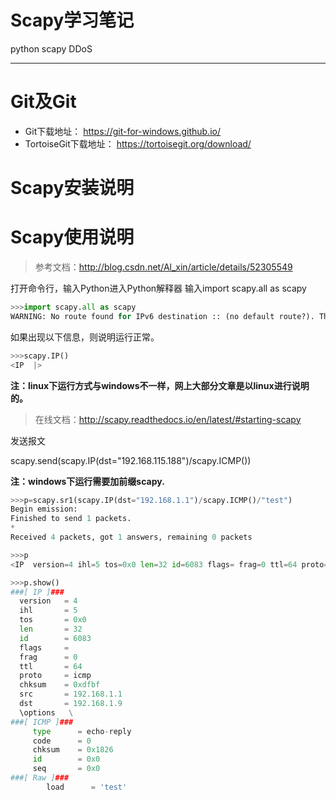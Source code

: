 # Scapy学习笔记

python scapy DDoS

---
# Git及Git
* Git下载地址： https://git-for-windows.github.io/
* TortoiseGit下载地址： https://tortoisegit.org/download/

# Scapy安装说明

# Scapy使用说明
> 参考文档：http://blog.csdn.net/Al_xin/article/details/52305549

打开命令行，输入Python进入Python解释器
输入import scapy.all as scapy 

```python
>>>import scapy.all as scapy
WARNING: No route found for IPv6 destination :: (no default route?). This affects only IPv6
```

如果出现以下信息，则说明运行正常。
```python
>>>scapy.IP()
<IP  |>
```

**注：linux下运行方式与windows不一样，网上大部分文章是以linux进行说明的。**

> 在线文档：http://scapy.readthedocs.io/en/latest/#starting-scapy

发送报文

scapy.send(scapy.IP(dst="192.168.115.188")/scapy.ICMP())

**注：windows下运行需要加前缀scapy.**
```python
>>>p=scapy.sr1(scapy.IP(dst="192.168.1.1")/scapy.ICMP()/"test")
Begin emission:
Finished to send 1 packets.
*
Received 4 packets, got 1 answers, remaining 0 packets

>>>p
<IP  version=4 ihl=5 tos=0x0 len=32 id=6083 flags= frag=0 ttl=64 proto=icmp chksum=0xdfbf src=192.168.1.1 dst=192.168.1.9 options=[] |<ICMP  type=echo-reply code=0 chksum=0x1826 id=0x0 seq=0x0 |<Raw  load='test' |>>>

>>>p.show()
###[ IP ]###
  version   = 4
  ihl       = 5
  tos       = 0x0
  len       = 32
  id        = 6083
  flags     = 
  frag      = 0
  ttl       = 64
  proto     = icmp
  chksum    = 0xdfbf
  src       = 192.168.1.1
  dst       = 192.168.1.9
  \options   \
###[ ICMP ]###
     type      = echo-reply
     code      = 0
     chksum    = 0x1826
     id        = 0x0
     seq       = 0x0
###[ Raw ]###
        load      = 'test'
```
